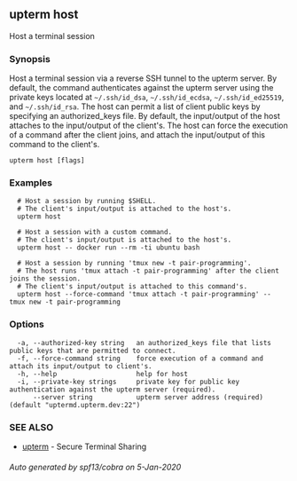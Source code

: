 ## upterm host

Host a terminal session

### Synopsis

Host a terminal session via a reverse SSH tunnel to the upterm server. By default, the command authenticates against the upterm server using the private keys located at `~/.ssh/id_dsa`, `~/.ssh/id_ecdsa`, `~/.ssh/id_ed25519`, and `~/.ssh/id_rsa`. The host can permit a list of client public keys by specifying an authorized_keys file. By default, the input/output of the host attaches to the input/output of the client's. The host can force the execution of a command after the client joins, and attach the input/output of this command to the client's.

```
upterm host [flags]
```

### Examples

```
  # Host a session by running $SHELL.
  # The client's input/output is attached to the host's.
  upterm host

  # Host a session with a custom command.
  # The client's input/output is attached to the host's.
  upterm host -- docker run --rm -ti ubuntu bash

  # Host a session by running 'tmux new -t pair-programming'.
  # The host runs 'tmux attach -t pair-programming' after the client joins the session.
  # The client's input/output is attached to this command's.
  upterm host --force-command 'tmux attach -t pair-programming' -- tmux new -t pair-programming
```

### Options

```
  -a, --authorized-key string   an authorized_keys file that lists public keys that are permitted to connect.
  -f, --force-command string    force execution of a command and attach its input/output to client's.
  -h, --help                    help for host
  -i, --private-key strings     private key for public key authentication against the upterm server (required).
      --server string           upterm server address (required) (default "uptermd.upterm.dev:22")
```

### SEE ALSO

* [upterm](upterm.md)	 - Secure Terminal Sharing

###### Auto generated by spf13/cobra on 5-Jan-2020
